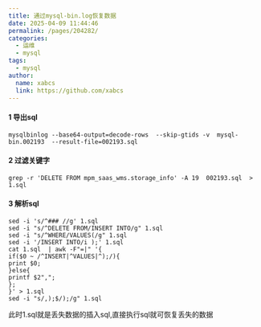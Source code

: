 ```yaml
---
title: 通过mysql-bin.log恢复数据
date: 2025-04-09 11:44:46
permalink: /pages/204282/
categories:
  - 运维
  - mysql
tags:
  - mysql
author: 
  name: xabcs
  link: https://github.com/xabcs
---
```


#### 1 导出sql

```language
mysqlbinlog --base64-output=decode-rows  --skip-gtids -v  mysql-bin.002193  --result-file=002193.sql
```

#### 2 过滤关键字

```language
grep -r 'DELETE FROM mpm_saas_wms.storage_info' -A 19  002193.sql  > 1.sql
```

#### 3 解析sql


```language
sed -i 's/^### //g' 1.sql
sed -i "s/^DELETE FROM/INSERT INTO/g" 1.sql
sed -i "s/^WHERE/VALUES(/g" 1.sql
sed -i '/INSERT INTO/i );' 1.sql
cat 1.sql  | awk -F"=|" '{
if($0 ~ /^INSERT|^VALUES|^);/){
print $0;
}else{
printf $2",";
};
}' > 1.sql
sed -i "s/,);$/);/g" 1.sql
```
此时1.sql就是丢失数据的插入sql,直接执行sql就可恢复丢失的数据
